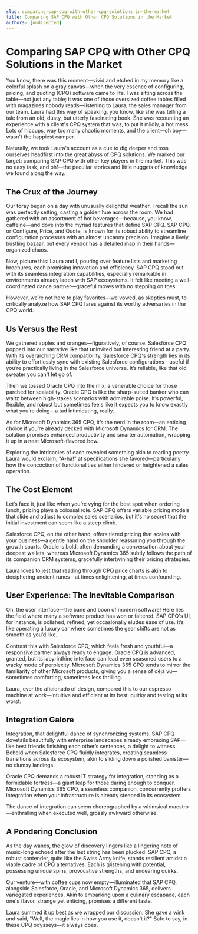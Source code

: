 ```yaml
---
slug: comparing-sap-cpq-with-other-cpq-solutions-in-the-market
title: Comparing SAP CPQ with Other CPQ Solutions in the Market
authors: [undirected]
---
```



# Comparing SAP CPQ with Other CPQ Solutions in the Market

You know, there was this moment—vivid and etched in my memory like a colorful splash on a gray canvas—when the very essence of configuring, pricing, and quoting (CPQ) software came to life. I was sitting across the table—not just any table; it was one of those oversized coffee tables filled with magazines nobody reads—listening to Laura, the sales manager from our team. Laura had this way of speaking, you know, like she was telling a tale from an old, dusty, but utterly fascinating book. She was recounting an experience with a client's CPQ system that was, to put it mildly, a hot mess. Lots of hiccups, way too many chaotic moments, and the client—oh boy—wasn't the happiest camper. 

Naturally, we took Laura's account as a cue to dig deeper and toss ourselves headfirst into the great abyss of CPQ solutions. We marked our target: comparing SAP CPQ with other key players in the market. This was no easy task, and oh!—the peculiar stories and little nuggets of knowledge we found along the way.

## The Crux of the Journey

Our foray began on a day with unusually delightful weather. I recall the sun was perfectly setting, casting a golden hue across the room. We had gathered with an assortment of hot beverages—because, you know, caffeine—and dove into the myriad features that define SAP CPQ. SAP CPQ, or Configure, Price, and Quote, is known for its robust ability to streamline configuration processes with an almost uncanny precision. Imagine a lively, bustling bazaar, but every vendor has a detailed map in their hands—organized chaos.

Now, picture this: Laura and I, pouring over feature lists and marketing brochures, each promising innovation and efficiency. SAP CPQ stood out with its seamless integration capabilities, especially remarkable in environments already laden with SAP ecosystems. It felt like meeting a well-coordinated dance partner—graceful moves with no stepping on toes.

However, we’re not here to play favorites—we vowed, as skeptics must, to critically analyze how SAP CPQ fares against its worthy adversaries in the CPQ world.

## Us Versus the Rest

We gathered apples and oranges—figuratively, of course. Salesforce CPQ popped into our narrative like that uninvited but interesting friend at a party. With its overarching CRM compatibility, Salesforce CPQ's strength lies in its ability to effortlessly sync with existing Salesforce configurations—useful if you’re practically living in the Salesforce universe. It’s reliable, like that old sweater you can't let go of.

Then we tossed Oracle CPQ into the mix, a venerable choice for those parched for scalability. Oracle CPQ is like the sharp-suited banker who can waltz between high-stakes scenarios with admirable poise. It’s powerful, flexible, and robust but sometimes feels like it expects you to know exactly what you’re doing—a tad intimidating, really.

As for Microsoft Dynamics 365 CPQ, it’s the nerd in the room—an enticing choice if you’re already decked with Microsoft Dynamics for CRM. The solution promises enhanced productivity and smarter automation, wrapping it up in a neat Microsoft-flavored bow.

Exploring the intricacies of each revealed something akin to reading poetry. Laura would exclaim, "A-ha!" at specifications she favored—particularly how the concoction of functionalities either hindered or heightened a sales operation.

## The Cost Element

Let’s face it, just like when you’re vying for the best spot when ordering lunch, pricing plays a colossal role. SAP CPQ offers variable pricing models that slide and adjust to complex sales scenarios, but it's no secret that the initial investment can seem like a steep climb.

Salesforce CPQ, on the other hand, offers tiered pricing that scales with your business—a gentle hand on the shoulder reassuring you through the growth spurts. Oracle is bold, often demanding a conversation about your deepest wallets, whereas Microsoft Dynamics 365 subtly follows the path of its companion CRM systems, gracefully intertwining their pricing strategies.

Laura loves to jest that reading through CPQ price charts is akin to deciphering ancient runes—at times enlightening, at times confounding.

## User Experience: The Inevitable Comparison

Oh, the user interface—the bane and boon of modern software! Here lies the field where many a software product has won or faltered. SAP CPQ's UI, for instance, is polished, refined, yet occasionally eludes ease of use. It’s like operating a luxury car where sometimes the gear shifts are not as smooth as you’d like. 

Contrast this with Salesforce CPQ, which feels fresh and youthful—a responsive partner always ready to engage. Oracle CPQ is advanced, granted, but its labyrinthine interface can lead even seasoned users to a wacky mode of perplexity. Microsoft Dynamics 365 CPQ tends to mirror the familiarity of other Microsoft products, giving you a sense of déjà vu—sometimes comforting, sometimes less thrilling.

Laura, ever the aficionado of design, compared this to our espresso machine at work—intuitive and efficient at its best, quirky and testing at its worst.

## Integration Galore

Integration, that delightful dance of synchronizing systems. SAP CPQ dovetails beautifully with enterprise landscapes already embracing SAP—like best friends finishing each other’s sentences, a delight to witness. Behold when Salesforce CPQ fluidly integrates, creating seamless transitions across its ecosystem, akin to sliding down a polished banister—no clumsy landings.

Oracle CPQ demands a robust IT strategy for integration, standing as a formidable fortress—a giant leap for those daring enough to conquer. Microsoft Dynamics 365 CPQ, a seamless companion, concurrently proffers integration when your infrastructure is already steeped in its ecosystem.

The dance of integration can seem choreographed by a whimsical maestro—enthralling when executed well, grossly awkward otherwise.

## A Pondering Conclusion

As the day wanes, the glow of discovery lingers like a lingering note of music-long echoed after the last string has been plucked. SAP CPQ, a robust contender, quite like the Swiss Army knife, stands resilient amidst a viable cadre of CPQ alternatives. Each is glistening with potential, possessing unique spins, provocative strengths, and endearing quirks.

Our venture—with coffee cups now empty—illuminated that SAP CPQ, alongside Salesforce, Oracle, and Microsoft Dynamics 365, delivers variegated experiences. Akin to embarking upon a culinary escapade, each one's flavor, strange yet enticing, promises a different taste. 

Laura summed it up best as we wrapped our discussion. She gave a wink and said, "Well, the magic lies in how you use it, doesn't it?" Safe to say, in these CPQ odysseys—it always does.